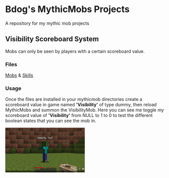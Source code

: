 <!-- This is a comment. It will not be displayed in the rendered output. -->

# Bdog's MythicMobs Projects
A repository for my mythic mob projects

## Visibility Scoreboard System 
Mobs can only be seen by players with a certain scoreboard value.


### Files
[Mobs](Mobs/VisibilityMob.yml) & [Skills](Skills/VisibilitySkills.yml)

### Usage
Once the files are installed in your mythicmob directories create a scoreboard value in game named **'Visibility'** of type dummy, then reload MythicMobs and summon the VisibilityMob. Here you can see me toggle my scoreboard value of **'Visibility'** from NULL to 1 to 0 to test the different boolean states that you can see the mob in.

<img src="/gifs/visibility.gif" alt="Visibility based on scoreboard value 1 or 0" width="50%" height="50%">  


